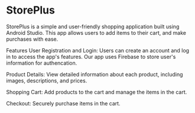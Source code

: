 # StorePlus

StorePlus is a simple and user-friendly shopping application built using Android Studio. This app allows users to add items to their cart, and make purchases with ease.

Features
User Registration and Login: Users can create an account and log in to access the app's features. Our app uses Firebase to store user's information for authencation.

Product Details: View detailed information about each product, including images, descriptions, and prices.

Shopping Cart: Add products to the cart and manage the items in the cart.

Checkout: Securely purchase items in the cart.

